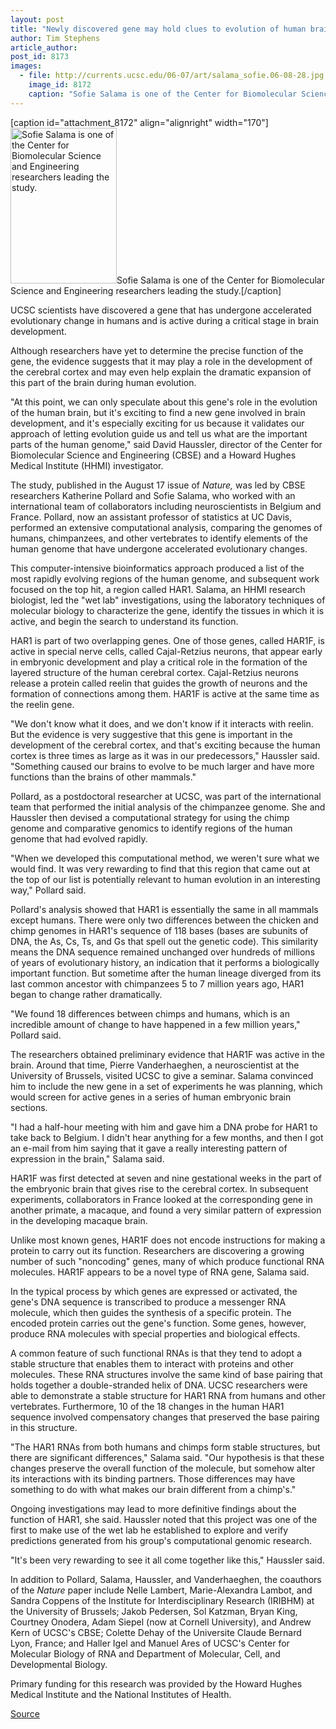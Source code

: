 ```yaml
---
layout: post
title: "Newly discovered gene may hold clues to evolution of human brain capacity"
author: Tim Stephens
article_author: 
post_id: 8173
images:
  - file: http://currents.ucsc.edu/06-07/art/salama_sofie.06-08-28.jpg
    image_id: 8172
    caption: "Sofie Salama is one of the Center for Biomolecular Science and Engineering researchers leading the study."
---
```


[caption id="attachment_8172" align="alignright" width="170"]<a href="http://dev-ucsc-news.pantheonsite.io/wp-content/uploads/2006/08/salama_sofie.06-08-28.jpg"><img class="size-full wp-image-8172" src="http://dev-ucsc-news.pantheonsite.io/wp-content/uploads/2006/08/salama_sofie.06-08-28.jpg" alt="Sofie Salama is one of the Center for Biomolecular Science and Engineering researchers leading the study." width="170" height="249" /></a>Sofie Salama is one of the Center for Biomolecular Science and Engineering researchers leading the study.[/caption]
<a name="content" id="content"></a>
<p>
  UCSC scientists have discovered a gene that has undergone accelerated evolutionary change in humans and is active during a critical stage in brain development.
</p>
<p>
  Although researchers have yet to determine the precise function of the gene, the evidence suggests that it may play a role in the development of the cerebral cortex and may even help explain the dramatic expansion of this part of the brain during human evolution.
</p>
<p>
  "At this point, we can only speculate about this gene's role in the evolution of the human brain, but it's exciting to find a new gene involved in brain development, and it's especially exciting for us because it validates our approach of letting evolution guide us and tell us what are the important parts of the human genome," said David Haussler, director of the Center for Biomolecular Science and Engineering (CBSE) and a Howard Hughes Medical Institute (HHMI) investigator.
</p>
<p>
  The study, published in the August 17 issue of <i>Nature,</i> was led by CBSE researchers Katherine Pollard and Sofie Salama, who worked with an international team of collaborators including neuroscientists in Belgium and France. Pollard, now an assistant professor of statistics at UC Davis, performed an extensive computational analysis, comparing the genomes of humans, chimpanzees, and other vertebrates to identify elements of the human genome that have undergone accelerated evolutionary changes.
</p>
<p>
  This computer-intensive bioinformatics approach produced a list of the most rapidly evolving regions of the human genome, and subsequent work focused on the top hit, a region called HAR1. Salama, an HHMI research biologist, led the "wet lab" investigations, using the laboratory techniques of molecular biology to characterize the gene, identify the tissues in which it is active, and begin the search to understand its function.
</p>
<p>
  HAR1 is part of two overlapping genes. One of those genes, called HAR1F, is active in special nerve cells, called Cajal-Retzius neurons, that appear early in embryonic development and play a critical role in the formation of the layered structure of the human cerebral cortex. Cajal-Retzius neurons release a protein called reelin that guides the growth of neurons and the formation of connections among them. HAR1F is active at the same time as the reelin gene.
</p>
<p>
  "We don't know what it does, and we don't know if it interacts with reelin. But the evidence is very suggestive that this gene is important in the development of the cerebral cortex, and that's exciting because the human cortex is three times as large as it was in our predecessors," Haussler said. "Something caused our brains to evolve to be much larger and have more functions than the brains of other mammals."
</p>
<p>
  Pollard, as a postdoctoral researcher at UCSC, was part of the international team that performed the initial analysis of the chimpanzee genome. She and Haussler then devised a computational strategy for using the chimp genome and comparative genomics to identify regions of the human genome that had evolved rapidly.
</p>
<p>
  "When we developed this computational method, we weren't sure what we would find. It was very rewarding to find that this region that came out at the top of our list is potentially relevant to human evolution in an interesting way," Pollard said.
</p>
<p>
  Pollard's analysis showed that HAR1 is essentially the same in all mammals except humans. There were only two differences between the chicken and chimp genomes in HAR1's sequence of 118 bases (bases are subunits of DNA, the As, Cs, Ts, and Gs that spell out the genetic code). This similarity means the DNA sequence remained unchanged over hundreds of millions of years of evolutionary history, an indication that it performs a biologically important function. But sometime after the human lineage diverged from its last common ancestor with chimpanzees 5 to 7 million years ago, HAR1 began to change rather dramatically.
</p>
<p>
  "We found 18 differences between chimps and humans, which is an incredible amount of change to have happened in a few million years," Pollard said.
</p>
<p>
  The researchers obtained preliminary evidence that HAR1F was active in the brain. Around that time, Pierre Vanderhaeghen, a neuroscientist at the University of Brussels, visited UCSC to give a seminar. Salama convinced him to include the new gene in a set of experiments he was planning, which would screen for active genes in a series of human embryonic brain sections.
</p>
<p>
  "I had a half-hour meeting with him and gave him a DNA probe for HAR1 to take back to Belgium. I didn't hear anything for a few months, and then I got an e-mail from him saying that it gave a really interesting pattern of expression in the brain," Salama said.
</p>
<p>
  HAR1F was first detected at seven and nine gestational weeks in the part of the embryonic brain that gives rise to the cerebral cortex. In subsequent experiments, collaborators in France looked at the corresponding gene in another primate, a macaque, and found a very similar pattern of expression in the developing macaque brain.
</p>
<p>
  Unlike most known genes, HAR1F does not encode instructions for making a protein to carry out its function. Researchers are discovering a growing number of such "noncoding" genes, many of which produce functional RNA molecules. HAR1F appears to be a novel type of RNA gene, Salama said.
</p>
<p>
  In the typical process by which genes are expressed or activated, the gene's DNA sequence is transcribed to produce a messenger RNA molecule, which then guides the synthesis of a specific protein. The encoded protein carries out the gene's function. Some genes, however, produce RNA molecules with special properties and biological effects.
</p>
<p>
  A common feature of such functional RNAs is that they tend to adopt a stable structure that enables them to interact with proteins and other molecules. These RNA structures involve the same kind of base pairing that holds together a double-stranded helix of DNA. UCSC researchers were able to demonstrate a stable structure for HAR1 RNA from humans and other vertebrates. Furthermore, 10 of the 18 changes in the human HAR1 sequence involved compensatory changes that preserved the base pairing in this structure.
</p>
<p>
  "The HAR1 RNAs from both humans and chimps form stable structures, but there are significant differences," Salama said. "Our hypothesis is that these changes preserve the overall function of the molecule, but somehow alter its interactions with its binding partners. Those differences may have something to do with what makes our brain different from a chimp's."
</p>
<p>
  Ongoing investigations may lead to more definitive findings about the function of HAR1, she said. Haussler noted that this project was one of the first to make use of the wet lab he established to explore and verify predictions generated from his group's computational genomic research.
</p>
<p>
  "It's been very rewarding to see it all come together like this," Haussler said.
</p>
<p>
  In addition to Pollard, Salama, Haussler, and Vanderhaeghen, the coauthors of the <i>Nature</i> paper include Nelle Lambert, Marie-Alexandra Lambot, and Sandra Coppens of the Institute for Interdisciplinary Research (IRIBHM) at the University of Brussels; Jakob Pedersen, Sol Katzman, Bryan King, Courtney Onodera, Adam Siepel (now at Cornell University), and Andrew Kern of UCSC's CBSE; Colette Dehay of the Universite Claude Bernard Lyon, France; and Haller Igel and Manuel Ares of UCSC's Center for Molecular Biology of RNA and Department of Molecular, Cell, and Developmental Biology.
</p>
<p>
  Primary funding for this research was provided by the Howard Hughes Medical Institute and the National Institutes of Health.
</p>
<p><a href="http://www1.ucsc.edu/currents/06-07/08-28/gene.asp" title="Permalink to gene">Source</a></p>
